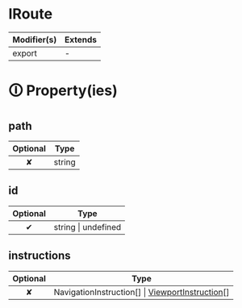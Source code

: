 # IRoute

| Modifier(s)                            | Extends                                    |
|----------------------------------------|--------------------------------------------|
| export | - |

# &#128712; Property(ies)

## path

| Optional                           | Type                         |
|:----------------------------------:|------------------------------|
| ✘ | string |

## id

| Optional                           | Type                         |
|:----------------------------------:|------------------------------|
| ✔ | string &#124; undefined |

## instructions

| Optional                           | Type                         |
|:----------------------------------:|------------------------------|
| ✘ | NavigationInstruction[] &#124; [ViewportInstruction](https://hamedfathi.gitbook.io/aurelia-2-doc-api/router/class/viewport-instruction/viewportinstruction)[] |
